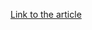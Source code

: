[Link to the article](https://www.bitdefender.com/en-us/blog/labs/notes-on-throughtek-kalay-vulnerabilities-and-their-impact)
